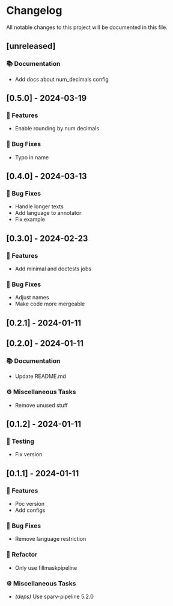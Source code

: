 # Changelog

All notable changes to this project will be documented in this file.

## [unreleased]

### 📚 Documentation

- Add docs about num_decimals config

## [0.5.0] - 2024-03-19

### 🚀 Features

- Enable rounding by num decimals

### 🐛 Bug Fixes

- Typo in name

## [0.4.0] - 2024-03-13

### 🐛 Bug Fixes

- Handle longer texts
- Add language to annotator
- Fix example

## [0.3.0] - 2024-02-23

### 🚀 Features

- Add minimal and doctests jobs

### 🐛 Bug Fixes

- Adjust names
- Make code more mergeable

## [0.2.1] - 2024-01-11

## [0.2.0] - 2024-01-11

### 📚 Documentation

- Update README.md

### ⚙️ Miscellaneous Tasks

- Remove unused stuff

## [0.1.2] - 2024-01-11

### 🧪 Testing

- Fix version

## [0.1.1] - 2024-01-11

### 🚀 Features

- Poc version
- Add configs

### 🐛 Bug Fixes

- Remove language restriction

### 🚜 Refactor

- Only use fillmaskpipeline

### ⚙️ Miscellaneous Tasks

- *(deps)* Use sparv-pipeline 5.2.0

<!-- generated by git-cliff -->
